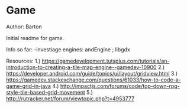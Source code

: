 # Game
Author: Barton

Initial readme for game.

Info so far:
-investiage engines: andEngine ; libgdx

Resources:
1.) https://gamedevelopment.tutsplus.com/tutorials/an-introduction-to-creating-a-tile-map-engine--gamedev-10900
2.) https://developer.android.com/guide/topics/ui/layout/gridview.html
3.) https://gamedev.stackexchange.com/questions/61033/how-to-code-a-game-grid-in-java
4.) http://impactjs.com/forums/code/top-down-rpg-style-tile-based-grid-movement
5.) http://rutracker.net/forum/viewtopic.php?t=4953777
